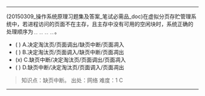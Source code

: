 ---
(20150309_操作系统原理习题集及答案_笔试必需品_doc)在虚拟分页存贮管理系统中，若进程访问的页面不在主存，且主存中没有可用的空闲块时，系统正确的
处理顺序为﹎﹎﹎﹎。
- ( ) A.决定淘汰页/页面调出/缺页中断/页面凋入 
- ( ) B.决定淘汰页/页面调入/缺页中断/页面凋出 
- (x) C.缺页中断/决定淘汰页/页面调出/页面凋入
- ( ) D.缺页中断/决定淘汰页/页面调入/页面凋出

> 知识点：缺页中断。
> 出处：网络
> 难度：1
> C

---